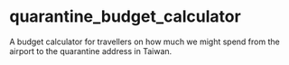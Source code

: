 # quarantine_budget_calculator
A budget calculator for travellers on how much we might spend from the airport to the quarantine address in Taiwan.

